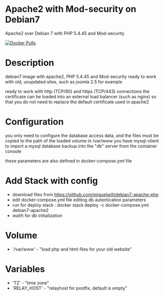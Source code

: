 # Apache2 with Mod-security on Debian7
Apache2 over Debian 7 with PHP 5.4.45 and Mod-security

[![Docker Pulls](https://img.shields.io/docker/pulls/miguelwill/debian7-apache-php.svg?style=plastic)](https://hub.docker.com/r/miguelwill/debian7-apache-php/)

# Description
debian7 image with apache2, PHP 5.4.45 and Mod-security
ready to work with old, unupdated sites, such as joomla 2.5 for example

ready to work with http (TCP/80) and https (TCP/443) connections
the certificate can be loaded into an external load balancer (such as nginx) so that you do not need to replace the default certificate used in apache2

# Configuration
you only need to configure the database access data, and the files must be copied to the path of the loaded volume in /var/www
you have mysql-client to import a mysql database backup into the "db" server from the container console

these parameters are also defined in docker-compose.yml file

# Add Stack with config
  * download files from https://github.com/miguelwill/debian7-apache-php
  * edit docker-compose.yml file editing db autentication parameters
  * run for deploy stack : docker stack deploy -c docker-compose.yml debian7-apache2
  * waith for db initialization



# Volume

  * '/var/www' - "load php and html files for your old website"

# Variables

  * 'TZ' - "time zone"
  * 'RELAY_HOST' - "relayhost for postfix, default is empty"
